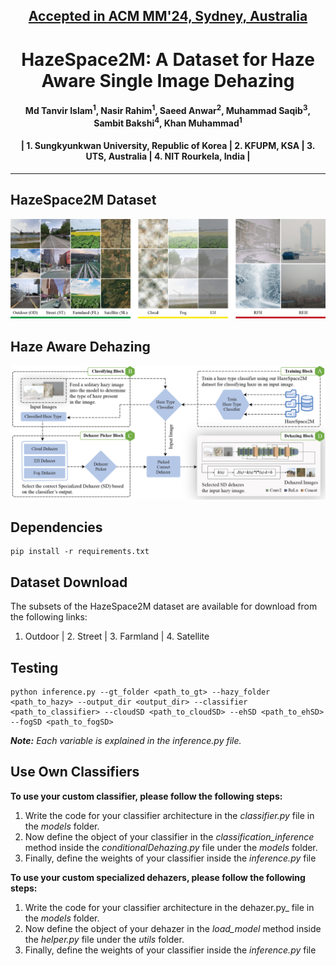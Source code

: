 <h2 align="center"><strong><a href="https://2024.acmmm.org/">Accepted in ACM MM'24, Sydney, Australia</a></strong></h2>
<h1 align="center"><strong>HazeSpace2M: A Dataset for Haze Aware Single Image Dehazing</strong></h2>

<h4 align="center">Md Tanvir Islam<sup>1</sup>, Nasir Rahim<sup>1</sup>, Saeed Anwar<sup>2</sup>, Muhammad Saqib<sup>3</sup>, Sambit Bakshi<sup>4</sup>, Khan Muhammad<sup>1</sup></h4>
<h4 align="center">| 1. Sungkyunkwan University, Republic of Korea | 2. KFUPM, KSA | 3. UTS, Australia | 4. NIT Rourkela, India |<br></h4>

----------
## HazeSpace2M Dataset
![](./assets/HazeSpace2M.jpg)
## Haze Aware Dehazing
![](./assets/proposedFramework.jpg)

## Dependencies
```
pip install -r requirements.txt
````

## Dataset Download
The subsets of the HazeSpace2M dataset are available for download from the following links:
1. Outdoor | 2. Street | 3. Farmland | 4. Satellite

## Testing
```
python inference.py --gt_folder <path_to_gt> --hazy_folder <path_to_hazy> --output_dir <output_dir> --classifier <path_to_classifier> --cloudSD <path_to_cloudSD> --ehSD <path_to_ehSD> --fogSD <path_to_fogSD>

````
_**Note:** Each variable is explained in the inference.py file._


## Use Own Classifiers
**To use your custom classifier, please follow the following steps:**
1. Write the code for your classifier architecture in the _classifier.py_ file in the _models_ folder.
2. Now define the object of your classifier in the _classification_inference_ method inside the _conditionalDehazing.py_ file under the _models_ folder.
3. Finally, define the weights of your classifier inside the _inference.py_ file
   
**To use your custom specialized dehazers, please follow the following steps:**
1. Write the code for your classifier architecture in the dehazer.py_ file in the _models_ folder.
2. Now define the object of your dehazer in the _load_model_ method inside the _helper.py_ file under the _utils_ folder.
3. Finally, define the weights of your classifier inside the _inference.py_ file
